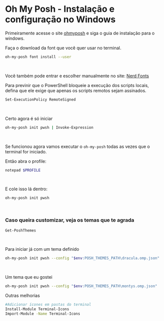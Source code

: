 # Oh My Posh - Instalação e configuração no Windows

Primeiramente acesse o site [ohmyposh](https://ohmyposh.dev/docs/installation/windows) e siga o guia de instalação para o windows.

Faça o download da font que você quer usar no terminal.

```bash
oh-my-posh font install --user
```

<br />

Você também pode entrar e escolher manualmente no site: [Nerd Fonts](https://www.nerdfonts.com/font-downloads)

Para previnir que o PowerShell bloqueie a execução dos scripts locais, defina que ele exige que apenas os scripts remotos sejam assinados.

```bash
Set-ExecutionPolicy RemoteSigned
```

<br />

Certo agora é só iniciar

```bash
oh-my-posh init pwsh | Invoke-Expression
```

<br />

Se funcionou agora vamos executar o `oh-my-posh` todas as vezes que o terminal for iniciado.

Então abra o profile:

```bash
notepad $PROFILE
```

<br />

E cole isso lá dentro:

```bash
oh-my-posh init pwsh
```

<br />

### Caso queira customizar, veja os temas que te agrada

```bash
Get-PoshThemes
```

<br />

Para iniciar já com um tema definido

```bash
oh-my-posh init pwsh --config "$env:POSH_THEMES_PATH\dracula.omp.json" | Invoke-Expression
```

<br />

Um tema que eu gostei

```bash
oh-my-posh init pwsh --config "$env:POSH_THEMES_PATH\montys.omp.json" | Invoke-Expression
```

Outras melhorias

```bash
#Adicionar ícones em pastas do terminal
Install-Module Terminal-Icons
Import-Module -Name Terminal-Icons
```
